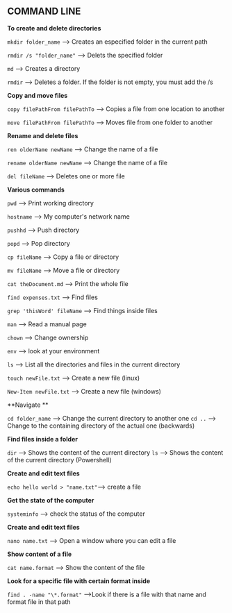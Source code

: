 ## **COMMAND LINE**
  
  
  
  
  

**To create and delete directories**

```mkdir folder_name``` --> Creates an especified folder in the current path

```rmdir /s "folder_name"``` --> Delets the specified folder

`md`  -->  Creates a directory

`rmdir`  --> Deletes a folder. If the folder is not empty, you must add the /s
  
  
  
  
  
**Copy and move files**

`copy filePathFrom filePathTo`  --> Copies a file from one location to another

`move filePathFrom filePathTo`  --> Moves file from one folder to another
  
  
  
  
  
**Rename and delete files**

`ren olderName newName`  --> Change the name of a file

`rename olderName newName`  --> Change the name of a file

`del fileName`  --> Deletes one or more file
  
  
  
  
  
  
**Various commands**

`pwd`  --> Print working directory

`hostname`  --> My computer's network name

`pushhd`  --> Push directory

`popd`  --> Pop directory

`cp fileName`  --> Copy a file or directory

`mv fileName`  --> Move a file or directory

`cat theDocument.md`  --> Print the whole file

`find expenses.txt`  --> Find files

`grep 'thisWord' fileName`  --> Find things inside files

`man`  --> Read a manual page

`chown`  --> Change ownership

`env`  --> look at your environment

`ls`  --> List all the directories and files in the current directory

`touch newFile.txt`  --> Create a new file (linux)

`New-Item newFile.txt`  --> Create a new file (windows) 
  
  
  
  
  




**Navigate **

```cd folder_name``` --> Change the current directory to another one
```cd ..``` --> Change to the containing directory of the actual one (backwards)

  
  
  
  
  


**Find files inside a folder**

```dir``` --> Shows the content of the current directory
```ls``` -->  Shows the content of the current directory (Powershell)

  
  
  
  
  
**Create and edit text files**

```echo hello world > "name.txt"```--> create a file

  
  
  
  
  
  
**Get the state of the computer**

```systeminfo``` --> check the status of the computer
  
  
  
  
  

**Create and edit text files**

```nano name.txt``` --> Open a window where you can edit a file

  
  
  
  
  
**Show content of a file**

```cat name.format``` --> Show the content of the file

  
  
  
  
  

**Look for a specific file with certain format inside**

```find . -name "\*.format"``` -->Look if there is a file with that name and format file in that path

  

  
  
   
  
  
  
  
  

